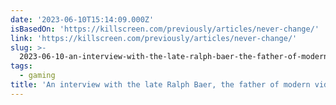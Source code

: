 ```yaml
---
date: '2023-06-10T15:14:09.000Z'
isBasedOn: 'https://killscreen.com/previously/articles/never-change/'
link: 'https://killscreen.com/previously/articles/never-change/'
slug: >-
  2023-06-10-an-interview-with-the-late-ralph-baer-the-father-of-modern-videogames-ki
tags:
  - gaming
title: 'An interview with the late Ralph Baer, the father of modern videogames - Ki'
---
```


